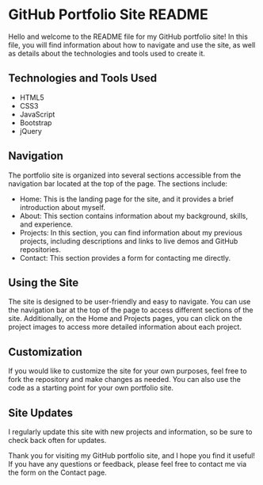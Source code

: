 # GitHub Portfolio Site README

Hello and welcome to the README file for my GitHub portfolio site! In this file, you will find information about how to navigate and use the site, as well as details about the technologies and tools used to create it.

## Technologies and Tools Used

- HTML5
- CSS3
- JavaScript
- Bootstrap
- jQuery

## Navigation

The portfolio site is organized into several sections accessible from the navigation bar located at the top of the page. The sections include:

- Home: This is the landing page for the site, and it provides a brief introduction about myself.
- About: This section contains information about my background, skills, and experience.
- Projects: In this section, you can find information about my previous projects, including descriptions and links to live demos and GitHub repositories.
- Contact: This section provides a form for contacting me directly.

## Using the Site 

The site is designed to be user-friendly and easy to navigate. You can use the navigation bar at the top of the page to access different sections of the site. Additionally, on the Home and Projects pages, you can click on the project images to access more detailed information about each project.

## Customization

If you would like to customize the site for your own purposes, feel free to fork the repository and make changes as needed. You can also use the code as a starting point for your own portfolio site.

## Site Updates

I regularly update this site with new projects and information, so be sure to check back often for updates.

Thank you for visiting my GitHub portfolio site, and I hope you find it useful! If you have any questions or feedback, please feel free to contact me via the form on the Contact page.

